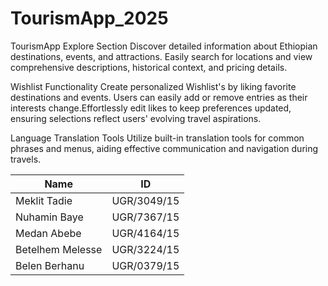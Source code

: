 # TourismApp_2025
TourismApp
Explore Section
Discover detailed information about Ethiopian destinations, events, and attractions. Easily search for locations and view comprehensive descriptions, historical context, and pricing details.

Wishlist Functionality
Create personalized Wishlist's  by liking favorite destinations and events. Users can easily add or remove entries as their interests change.Effortlessly edit likes to keep preferences updated, ensuring selections reflect users' evolving travel aspirations.

Language Translation Tools
Utilize built-in translation tools for common phrases and menus, aiding effective communication and navigation during travels.

| Name              | ID           |
|-------------------|--------------|
| Meklit Tadie      | UGR/3049/15  |
| Nuhamin Baye      | UGR/7367/15  |
| Medan Abebe       | UGR/4164/15  |
| Betelhem Melesse  | UGR/3224/15  |
| Belen Berhanu     | UGR/0379/15  |
